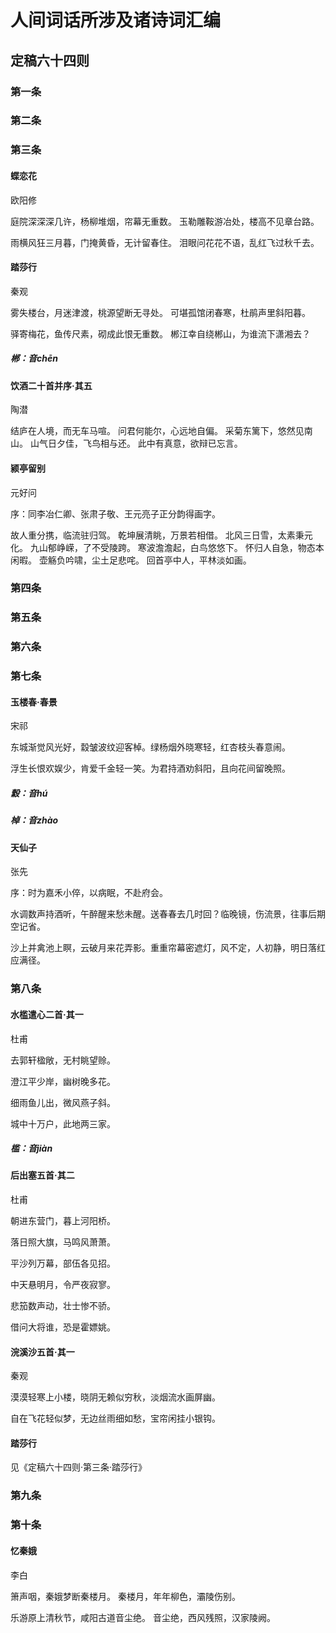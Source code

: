 # 人间词话所涉及诸诗词汇编

## 定稿六十四则

### 第一条

### 第二条

### 第三条

#### 蝶恋花 

欧阳修

庭院深深深几许，杨柳堆烟，帘幕无重数。
玉勒雕鞍游冶处，楼高不见章台路。

雨横风狂三月暮，门掩黄昏，无计留春住。
泪眼问花花不语，乱红飞过秋千去。

#### 踏莎行

秦观

雾失楼台，月迷津渡，桃源望断无寻处。
可堪孤馆闭春寒，杜鹃声里斜阳暮。

驿寄梅花，鱼传尺素，砌成此恨无重数。
郴江幸自绕郴山，为谁流下潇湘去？

##### 郴：音chēn

#### 饮酒二十首并序·其五 

陶潜

结庐在人境，而无车马喧。
问君何能尔，心远地自偏。
采菊东篱下，悠然见南山。
山气日夕佳，飞鸟相与还。
此中有真意，欲辩已忘言。

#### 颍亭留别

元好问

序：同李冶仁卿、张肃子敬、王元亮子正分韵得画字。

故人重分携，临流驻归驾。
乾坤展清眺，万景若相借。
北风三日雪，太素秉元化。
九山郁峥嵘，了不受陵跨。
寒波澹澹起，白鸟悠悠下。
怀归人自急，物态本闲暇。
壶觞负吟啸，尘土足悲咤。
回首亭中人，平林淡如画。

### 第四条 

### 第五条

### 第六条

### 第七条

#### 玉楼春·春景

宋祁

东城渐觉风光好，縠皱波纹迎客棹。绿杨烟外晓寒轻，红杏枝头春意闹。

浮生长恨欢娱少，肯爱千金轻一笑。为君持酒劝斜阳，且向花间留晚照。

##### 縠：音hú

##### 棹：音zhào

#### 天仙子

张先

序：时为嘉禾小倅，以病眠，不赴府会。

水调数声持酒听，午醉醒来愁未醒。送春春去几时回？临晚镜，伤流景，往事后期空记省。

沙上并禽池上瞑，云破月来花弄影。重重帘幕密遮灯，风不定，人初静，明日落红应满径。

### 第八条

#### 水槛遣心二首·其一 

杜甫

去郭轩楹敞，无村眺望赊。

澄江平少岸，幽树晚多花。

细雨鱼儿出，微风燕子斜。

城中十万户，此地两三家。

##### 槛：音jiàn

#### 后出塞五首·其二 

杜甫

朝进东营门，暮上河阳桥。

落日照大旗，马鸣风萧萧。

平沙列万幕，部伍各见招。

中天悬明月，令严夜寂寥。

悲笳数声动，壮士惨不骄。

借问大将谁，恐是霍嫖姚。

#### 浣溪沙五首·其一 

秦观

漠漠轻寒上小楼，晓阴无赖似穷秋，淡烟流水画屏幽。

自在飞花轻似梦，无边丝雨细如愁，宝帘闲挂小银钩。

#### 踏莎行

见《定稿六十四则·第三条·踏莎行》

### 第九条

### 第十条

#### 忆秦娥

李白

箫声咽，秦娥梦断秦楼月。
秦楼月，年年柳色，灞陵伤别。

乐游原上清秋节，咸阳古道音尘绝。
音尘绝，西风残照，汉家陵阙。